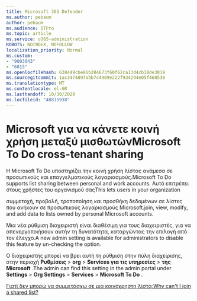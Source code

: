 ```yaml
---
title: Microsoft 365 Defender
ms.author: pebaum
author: pebaum
ms.audience: ITPro
ms.topic: article
ms.service: o365-administration
ROBOTS: NOINDEX, NOFOLLOW
localization_priority: Normal
ms.custom:
- "9003043"
- "6015"
ms.openlocfilehash: 638449cbe86b284673f60f62ca13d4cb38de3819
ms.sourcegitcommit: 1ac3474897abb7c4969e222f934294e05f468536
ms.translationtype: MT
ms.contentlocale: el-GR
ms.lasthandoff: 10/30/2020
ms.locfileid: "48815938"
---
```

# <a name="microsoft-to-do-cross-tenant-sharing"></a><span data-ttu-id="edcb6-102">Microsoft για να κάνετε κοινή χρήση μεταξύ μισθωτών</span><span class="sxs-lookup"><span data-stu-id="edcb6-102">Microsoft To Do cross-tenant sharing</span></span>

<span data-ttu-id="edcb6-103">Η Microsoft To Do υποστηρίζει την κοινή χρήση λίστας ανάμεσα σε προσωπικούς και επαγγελματικούς λογαριασμούς.</span><span class="sxs-lookup"><span data-stu-id="edcb6-103">Microsoft To Do supports list sharing between personal and work accounts.</span></span> <span data-ttu-id="edcb6-104">Αυτό επιτρέπει στους χρήστες του οργανισμού σας</span><span class="sxs-lookup"><span data-stu-id="edcb6-104">This lets users in your organization</span></span>

<span data-ttu-id="edcb6-105">συμμετοχή, προβολή, τροποποίηση και προσθήκη δεδομένων σε λίστες που ανήκουν σε προσωπικούς λογαριασμούς Microsoft.</span><span class="sxs-lookup"><span data-stu-id="edcb6-105">join, view, modify, and add data to lists owned by personal Microsoft accounts.</span></span>

<span data-ttu-id="edcb6-106">Μια νέα ρύθμιση διαχειριστή είναι διαθέσιμη για τους διαχειριστές, για να απενεργοποιήσουν αυτήν τη δυνατότητα, καταργώντας την επιλογή από τον έλεγχο.</span><span class="sxs-lookup"><span data-stu-id="edcb6-106">A new admin setting is available for administrators to disable this feature by un-checking the option.</span></span>

<span data-ttu-id="edcb6-107">Ο διαχειριστής μπορεί να βρει αυτή τη ρύθμιση στην πύλη διαχείρισης, στην περιοχή **Ρυθμίσεις**  >  **org**  >  **Services για τις υπηρεσίες**  >  **της Microsoft** .</span><span class="sxs-lookup"><span data-stu-id="edcb6-107">The admin can find this setting in the admin portal under **Settings** > **Org Settings** > **Services** > **Microsoft To Do** .</span></span>  

[<span data-ttu-id="edcb6-108">Γιατί δεν μπορώ να συμμετάσχω σε μια κοινόχρηστη λίστα;</span><span class="sxs-lookup"><span data-stu-id="edcb6-108">Why can't I join a shared list?</span></span>](https://support.microsoft.com/office/why-can-t-i-join-a-shared-list-3a6195de-e3a8-437a-b562-7c8c011dc574?ui=en-us&rs=en-us&ad=us)